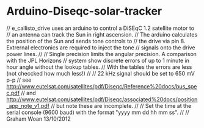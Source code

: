 Arduino-Diseqc-solar-tracker
============================

// e_callisto_drive uses an arduino to control a DiSEqC 1.2 satellite motor to
// an antenna can track the Sun in right ascension.
// The arduino calculates the position of the Sun and sends tone controls to
// the drive via pin 8. Extrernal electronics are required to inject the tone
// signals onto the drive power lines.
//
// Single precision limits the angular precision. A comparison with the JPL Horizons
// system show discrete errors of up to 1 minute in hour angle without the lookup tables.
// With the tables the errors are less (not checcked how much less!)
//
// 22 kHz signal should be set to 650 mV p-p
// see http://www.eutelsat.com/satellites/pdf/Diseqc/Reference%20docs/bus_spec.pdf
// and http://www.eutelsat.com/satellites/pdf/Diseqc/associated%20docs/position_app_note_v1.pdf
// but note these are incomplete.
//
// Set the time at the serial console (9600 baud) with the format "yyyy mm dd hh mm ss".
//
// Graham Woan 13/10/2012
